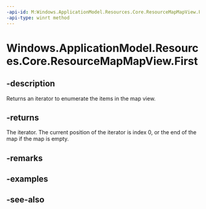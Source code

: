 ```yaml
---
-api-id: M:Windows.ApplicationModel.Resources.Core.ResourceMapMapView.First
-api-type: winrt method
---
```


<!-- Method syntax
public Windows.Foundation.Collections.IIterator<Windows.Foundation.Collections.IKeyValuePair<string, Windows.ApplicationModel.Resources.Core.ResourceMap>> First()
-->

# Windows.ApplicationModel.Resources.Core.ResourceMapMapView.First

## -description
Returns an iterator to enumerate the items in the map view.

## -returns
The iterator. The current position of the iterator is index 0, or the end of the map if the map is empty.

## -remarks

## -examples

## -see-also
